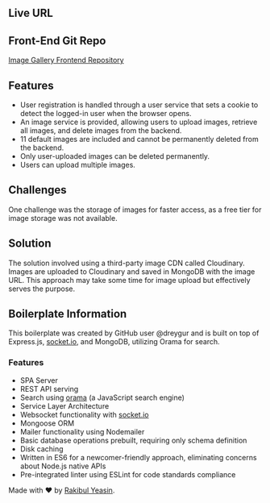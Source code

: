 ## Live URL

## Front-End Git Repo
[Image Gallery Frontend Repository](https://github.com/Yeasir-Hossain/image-gallery)

## Features
- User registration is handled through a user service that sets a cookie to detect the logged-in user when the browser opens.
- An image service is provided, allowing users to upload images, retrieve all images, and delete images from the backend.
- 11 default images are included and cannot be permanently deleted from the backend.
- Only user-uploaded images can be deleted permanently.
- Users can upload multiple images.

## Challenges
One challenge was the storage of images for faster access, as a free tier for image storage was not available.

## Solution
The solution involved using a third-party image CDN called Cloudinary. Images are uploaded to Cloudinary and saved in MongoDB with the image URL. This approach may take some time for image upload but effectively serves the purpose.

## Boilerplate Information
This boilerplate was created by GitHub user @dreygur and is built on top of Express.js, [socket.io](https://www.npmjs.com/package/socket.io), and MongoDB, utilizing Orama for search.

### Features
- SPA Server
- REST API serving
- Search using [orama](https://www.npmjs.com/package/@orama/orama) (a JavaScript search engine)
- Service Layer Architecture
- Websocket functionality with [socket.io](https://www.npmjs.com/package/socket.io)
- Mongoose ORM
- Mailer functionality using Nodemailer
- Basic database operations prebuilt, requiring only schema definition
- Disk caching
- Written in ES6 for a newcomer-friendly approach, eliminating concerns about Node.js native APIs
- Pre-integrated linter using ESLint for code standards compliance

Made with ❤️ by [Rakibul Yeasin](https://facebook.com/dreygur).
